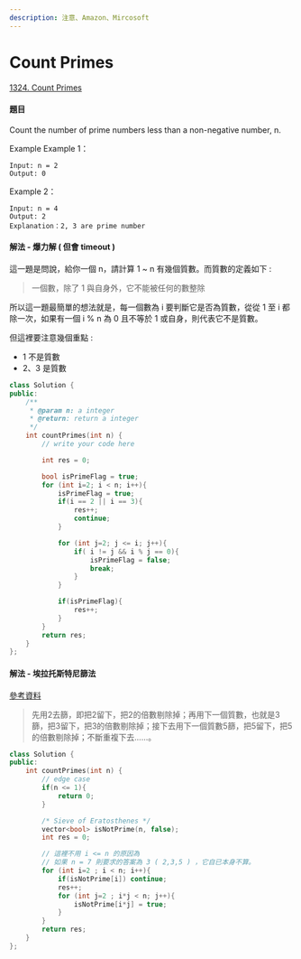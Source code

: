 ```yaml
---
description: 注意、Amazon、Mircosoft
---
```


# Count Primes

[1324. Count Primes](https://www.lintcode.com/problem/count-primes/?_from=ladder&&fromId=15)

#### 題目

Count the number of prime numbers less than a non-negative number, n.

Example Example 1：

```text
Input: n = 2
Output: 0
```

Example 2：

```text
Input: n = 4
Output: 2
Explanation：2, 3 are prime number
```

#### 解法 - 爆力解 \( 但會 timeout \)

這一題是問說，給你一個 n，請計算 1 ~ n 有幾個質數。而質數的定義如下 :

> 一個數，除了 1 與自身外，它不能被任何的數整除

所以這一題最簡單的想法就是，每一個數為 i 要判斷它是否為質數，從從 1 至 i 都除一次，如果有一個 i % n 為 0 且不等於 1 或自身，則代表它不是質數。

但這裡要注意幾個重點 :

* 1 不是質數
* 2、3 是質數

```cpp
class Solution {
public:
    /**
     * @param n: a integer
     * @return: return a integer
     */
    int countPrimes(int n) {
        // write your code here

        int res = 0;

        bool isPrimeFlag = true;
        for (int i=2; i < n; i++){
            isPrimeFlag = true;
            if(i == 2 || i == 3){
                res++;
                continue;
            }

            for (int j=2; j <= i; j++){
                if( i != j && i % j == 0){
                    isPrimeFlag = false;
                    break;
                }
            }

            if(isPrimeFlag){
                res++;
            }
        }
        return res;
    }
};
```

#### 解法 - 埃拉托斯特尼篩法

[參考資料](https://zh.wikipedia.org/wiki/%E5%9F%83%E6%8B%89%E6%89%98%E6%96%AF%E7%89%B9%E5%B0%BC%E7%AD%9B%E6%B3%95)

> 先用2去篩，即把2留下，把2的倍數剔除掉；再用下一個質數，也就是3篩，把3留下，把3的倍數剔除掉；接下去用下一個質數5篩，把5留下，把5的倍數剔除掉；不斷重複下去......。

```cpp
class Solution {
public:
    int countPrimes(int n) {
        // edge case 
        if(n <= 1){
            return 0;
        }

        /* Sieve of Eratosthenes */
        vector<bool> isNotPrime(n, false);
        int res = 0;

        // 這裡不用 i <= n 的原因為 
        // 如果 n = 7 則要求的答案為 3 ( 2,3,5 ) ，它自已本身不算。
        for (int i=2 ; i < n; i++){
            if(isNotPrime[i]) continue;
            res++;
            for (int j=2 ; i*j < n; j++){
                isNotPrime[i*j] = true;
            }
        }
        return res;
    }
};
```

